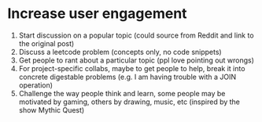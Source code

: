 # Increase user engagement
1) Start discussion on a popular topic (could source from Reddit and link to the original post)
2) Discuss a leetcode problem (concepts only, no code snippets)
3) Get people to rant about a particular topic (ppl love pointing out wrongs)
4) For project-specific collabs, maybe to get people to help, break it into concrete digestable problems (e.g. I am having trouble with a JOIN operation)
5) Challenge the way people think and learn, some people may be motivated by gaming, others by drawing, music, etc (inspired by the show Mythic Quest)
